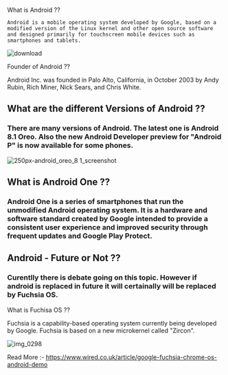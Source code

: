  What is Android ??

    Android is a mobile operating system developed by Google, based on a modified version of the Linux kernel and other open source software and designed primarily for touchscreen mobile devices such as smartphones and tablets.
   
   
![download](https://user-images.githubusercontent.com/37036783/39697365-56c40590-520e-11e8-9f47-75066ff08def.png)
   
 Founder of Android ??

   Android Inc. was founded in Palo Alto, California, in October 2003 by Andy Rubin, Rich Miner, Nick Sears, and Chris White.

## What are the different Versions of Android ??

  ### There are many versions of Android. The latest one is Android 8.1 Oreo. Also the new Android Developer preview for "Android P" is now available for some phones.
  
  ![250px-android_oreo_8 1_screenshot](https://user-images.githubusercontent.com/37036783/39697307-1fec2124-520e-11e8-88b5-9102d9104ae2.png) 
  
## What is Android One ??

  ### Android One is a series of smartphones that run the unmodified Android operating system. It is a hardware and software standard created by Google intended to provide a consistent user experience and improved security through frequent updates and Google Play Protect.

## Android - Future or Not ??

  ### Curentlly there is debate going on this topic. However if android is replaced in future it will certainally will be replaced by Fuchsia OS. 
 
  What is Fuchisa OS ??
 
   Fuchsia is a capability-based operating system currently being developed by Google.
   Fuchsia is based on a new microkernel called "Zircon".
  
  ![img_0298](https://user-images.githubusercontent.com/37036783/39697601-0fd36710-520f-11e8-8788-65c10c0a2425.png)
  
  Read More :-  https://www.wired.co.uk/article/google-fuchsia-chrome-os-android-demo
